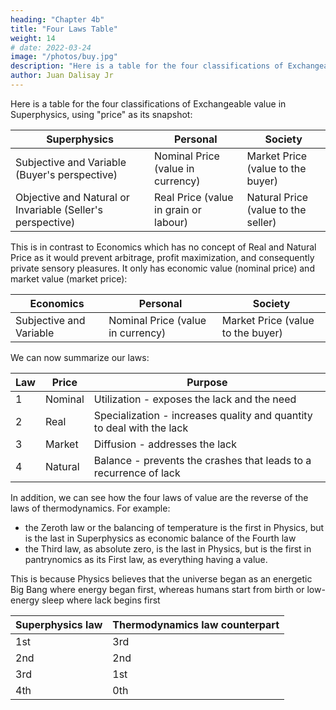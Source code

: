 ```yaml
---
heading: "Chapter 4b"
title: "Four Laws Table"
weight: 14
# date: 2022-03-24
image: "/photos/buy.jpg"
description: "Here is a table for the four classifications of Exchangeable value in pantrynomics, using 'price' as its snapshot"
author: Juan Dalisay Jr
---
```



Here is a table for the four classifications of Exchangeable value in Superphysics, using "price" as its snapshot:


Superphysics | Personal | Society
--- | --- | ---
Subjective and Variable (Buyer's perspective) | Nominal Price (value in currency) | Market Price (value to the buyer)
Objective and Natural or Invariable (Seller's perspective) | Real Price (value in grain or labour) | Natural Price (value to the seller)


This is in contrast to Economics which has no concept of Real and Natural Price as it would prevent arbitrage, profit maximization, and consequently private sensory pleasures. It only has economic value (nominal price) and market value (market price):


Economics | Personal | Society
--- | --- | ---
Subjective and Variable | Nominal Price (value in currency) | Market Price (value to the buyer)



We can now summarize our laws:

Law | Price | Purpose
--- | --- | ---
1 | Nominal | Utilization - exposes the lack and the need
2 | Real | Specialization - increases quality and quantity to deal with the lack
3 | Market | Diffusion - addresses the lack
4 | Natural | Balance - prevents the crashes that leads to a recurrence of lack

  

In addition, we can see how the four laws of value are the reverse of the laws of thermodynamics. For example:
- the Zeroth law or the balancing of temperature is the first in Physics, but is the last in Superphysics as economic balance of the Fourth law
- the Third law, as absolute zero, is the last in Physics, but is the first in pantrynomics as its First law, as everything having a value.

This is because Physics believes that the universe began as an energetic Big Bang where energy began first, whereas humans start from birth or low-energy sleep where lack begins first

Superphysics law | Thermodynamics law counterpart
--- | ---
1st | 3rd 
2nd | 2nd
3rd | 1st
4th | 0th

<!-- We then input these laws according to our eagle equation in order to create our 'equation' for demand and supply as ps:pd{{< s v="D" >}}. This overturns the mercantilist 'Law' of Supply and Demand of Economics which treats of s and d as equals:

![4](/images/graphics/eglwmg.png)
*Our eagle equation for all kinetic movementfits into both the Third Law of Thermodynamics and the Third Law of Value. The image above is for potental movement (I noticed that some physicists tend to be very fussy about the difference between potential and kinetic energy)*

We find that these four laws match the four factors of our [DCIT model](/posts-pantrynomics/the-demand-capital-industry-trade-model/) which is made up of:

| **Factor** | **Law of Value** | **Value** | **Model** | **Physics equivalent** | **Pantrynomic system** | **Remarks** |
| --- | --- | --- | --- | --- | --- | --- |
| Demand | First | Natural Price | GPFY | Higgs Field | Basic Universal Revenue <br> as store of value <br> and the Grain Index | Basis of economic justice <br> which is lacking in both <br> Capitalism and Communism |
| Capital | Second | Real Price | GUE | Gravitation (we gravitate <br> towards certain interests <br> based on our dharma) | Effort Theory of Value <br> ISAIAH Match | Leads to economic democracy <br> and maximized non-commercial potential|
| Industry | Third | Nominal Price <br> (value in currency) | GGAMS | Strong Layer | Real Price via <br> the Economic Table | Economic balance or stasis <br> that is lacking in Capitalism |
| Trade | Fourth | Market Price <br> (value to the buyer) | GRID | Electroweak | Exchange systems with maintenance cost | Regulates merchants as <br> the opposite of Mercantilism |
 -->


<!-- {{< mess >}}
4/2017: added Economics value matrix

8/2020: overhauled to match Superphysics

7/2021: overhauled to base everything on the four laws

2/2022: Added the four classes (Worker, Warrior, Philosopher, Merchant) onto the four laws
{{< /mess >}}  
 -->
